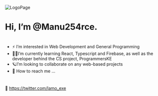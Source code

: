 ![LogoPage](https://user-images.githubusercontent.com/69007849/169592048-2cb636f0-7228-4356-ab3e-2d83bb2d9490.png)

  # Hi, I’m @Manu254rce.
  
#

- ⚡ I’m interested in Web Development and General Programming
- 🐱‍💻I’m currently learning React, Typescript and Firebase, as well as the developer behind the CS project, ProgrammersKE
- 🪐I’m looking to collaborate on any web-based projects
- 🚀 How to reach me ...

#

  🐤 https://twitter.com/lamo_exe

<!---
Manu254rce/Manu254rce is a ✨ special ✨ repository because its `README.md` (this file) appears on your GitHub profile.
You can click the Preview link to take a look at your changes.
--->

